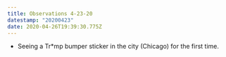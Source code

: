 ```yaml
---
title: Observations 4-23-20
datestamp: "20200423"
date: 2020-04-26T19:39:30.775Z
---
```

- Seeing a Tr\*mp bumper sticker in the city (Chicago) for the first time.